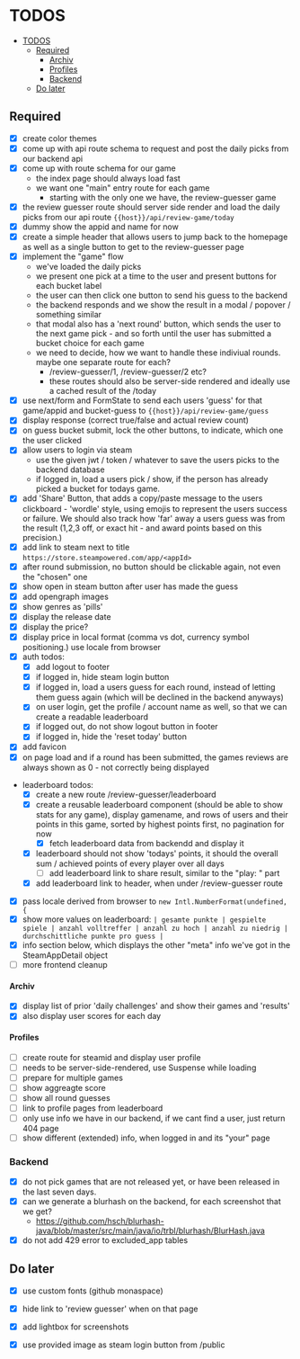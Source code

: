 # TODOS

<!-- TOC -->

* [TODOS](#todos)
    * [Required](#required)
        * [Archiv](#archiv)
        * [Profiles](#profiles)
        * [Backend](#backend)
    * [Do later](#do-later)

<!-- TOC -->

## Required

- [x] create color themes
- [x] come up with api route schema to request and post the daily picks from our backend api
- [x] come up with route schema for our game
    - the index page should always load fast
    - we want one "main" entry route for each game
        - starting with the only one we have, the review-guesser game
- [x] the review guesser route should server side render and load the daily picks from our api route
  `{{host}}/api/review-game/today`
- [x] dummy show the appid and name for now
- [x] create a simple header that allows users to jump back to the homepage as well as a single button to get to the
  review-guesser page
- [x] implement the "game" flow
    - we've loaded the daily picks
    - we present one pick at a time to the user and present buttons for each bucket label
    - the user can then click one button to send his guess to the backend
    - the backend responds and we show the result in a modal / popover / something similar
    - that modal also has a 'next round' button, which sends the user to the next game pick - and so forth until the
      user has submitted a bucket choice for each game
    - we need to decide, how we want to handle these indiviual rounds. maybe one separate route for each?
        - /review-guesser/1, /review-guesser/2 etc?
        - these routes should also be server-side rendered and ideally use a cached result of the /today
- [x] use next/form and FormState to send each users 'guess' for that game/appid and bucket-guess to
  `{{host}}/api/review-game/guess`
- [x] display response (correct true/false and actual review count)
- [x] on guess bucket submit, lock the other buttons, to indicate, which one the user clicked
- [x] allow users to login via steam
    - use the given jwt / token / whatever to save the users picks to the backend database
    - if logged in, load a users pick / show, if the person has already picked a bucket for todays game.
- [x] add 'Share' Button, that adds a copy/paste message to the users clickboard - 'wordle' style, using emojis to
  represent the users success or failure. We should also track how 'far' away a users guess was from the result (1,2,3
  off, or exact hit - and award points based on this precision.)
- [x] add link to steam next to title `https://store.steampowered.com/app/<appId>`
- [x] after round submission, no button should be clickable again, not even the "chosen" one
- [x] show open in steam button after user has made the guess
- [x] add opengraph images
- [x] show genres as 'pills'
- [x] display the release date
- [x] display the price?
- [x] display price in local format (comma vs dot, currency symbol positioning.) use locale from browser
- [x] auth todos:
    - [x] add logout to footer
    - [x] if logged in, hide steam login button
  - [x] if logged in, load a users guess for each round, instead of letting them guess again (which will be declined
      in the backend anyways)
  - [x] on user login, get the profile / account name as well, so that we can create a readable leaderboard
  - [x] if logged out, do not show logout button in footer
  - [x] if logged in, hide the 'reset today' button
- [x] add favicon
- [x] on page load and if a round has been submitted, the games reviews are always shown as 0 - not correctly being
  displayed
- leaderboard todos:
    - [x] create a new route /review-guesser/leaderboard
  - [x] create a reusable leaderboard component (should be able to show stats for any game), display gamename, and
    rows
      of users and their points in this game, sorted by highest points first, no pagination for now
      - [x] fetch leaderboard data from backendd and display it
  - [x] leaderboard should not show 'todays' points, it should the overall sum / achieved points of every player over
    all days
      - [ ] add leaderboard link to share result, similar to the "play: <steam5url>" part
  - [x] add leaderboard link to header, when under /review-guesser route
- [x] pass locale derived from browser to `new Intl.NumberFormat(undefined, {`
- [x] show more values on leaderboard:
  `| gesamte punkte | gespielte spiele | anzahl volltreffer | anzahl zu hoch | anzahl zu niedrig | durchschittliche punkte pro guess |`
- [x] info section below, which displays the other "meta" info we've got in the SteamAppDetail object
- [ ] more frontend cleanup

#### Archiv

- [x] display list of prior 'daily challenges' and show their games and 'results'
- [x] also display user scores for each day

#### Profiles

- [ ] create route for steamid and display user profile
- [ ] needs to be server-side-rendered, use Suspense while loading
- [ ] prepare for multiple games
- [ ] show aggreagte score
- [ ] show all round guesses
- [ ] link to profile pages from leaderboard
- [ ] only use info we have in our backend, if we cant find a user, just return 404 page
- [ ] show different (extended) info, when logged in and its "your" page

### Backend

- [x] do not pick games that are not released yet, or have been released in the last seven days.
- [x] can we generate a blurhash on the backend, for each screenshot that we get?
    - https://github.com/hsch/blurhash-java/blob/master/src/main/java/io/trbl/blurhash/BlurHash.java
- [x] do not add 429 error to excluded_app tables

## Do later

- [x] use custom fonts (github monaspace)
- [x] hide link to 'review guesser' when on that page
- [x] add lightbox for screenshots
- [x] use provided image as steam login button from /public

